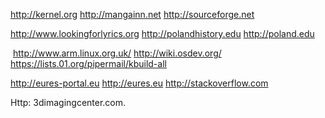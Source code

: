 http://kernel.org http://mangainn.net http://sourceforge.net 

http://www.lookingforlyrics.org http://polandhistory.edu http://poland.edu

 http://www.arm.linux.org.uk/ http://wiki.osdev.org/ https://lists.01.org/pipermail/kbuild-all
 
 http://eures-portal.eu http://eures.eu http://stackoverflow.com
 
 Http:  3dimagingcenter.com. 
 
